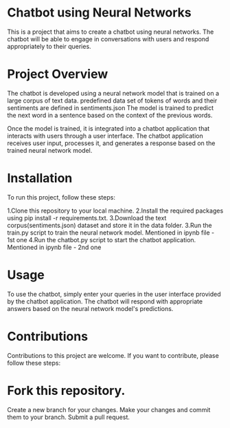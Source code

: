 # Chatbot using Neural Networks
This is a project that aims to create a chatbot using neural networks. 
The chatbot will be able to engage in conversations with users and respond appropriately to their queries.

# Project Overview
The chatbot is developed using a neural network model that is trained on a large corpus of text data.
predefined data set of tokens of words and their sentiments are defined in sentiments.json
The model is trained to predict the next word in a sentence based on the context of the previous words.

Once the model is trained, it is integrated into a chatbot application that interacts with users through a user interface. 
The chatbot application receives user input, processes it, and generates a response based on the trained neural network model.

# Installation
To run this project, follow these steps:

1.Clone this repository to your local machine.
2.Install the required packages using pip install -r requirements.txt.
3.Download the text corpus(sentiments.json) dataset and store it in the data folder.
3.Run the train.py script to train the neural network model. Mentioned in ipynb file - 1st one
4.Run the chatbot.py script to start the chatbot application. Mentioned in ipynb file - 2nd one

# Usage
To use the chatbot, simply enter your queries in the user interface provided by the chatbot application. 
The chatbot will respond with appropriate answers based on the neural network model's predictions.

# Contributions
Contributions to this project are welcome. If you want to contribute, please follow these steps:

# Fork this repository.
Create a new branch for your changes.
Make your changes and commit them to your branch.
Submit a pull request.
